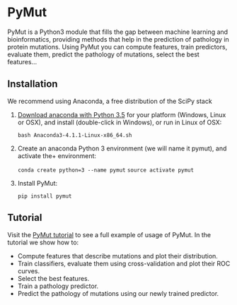 
# PyMut

PyMut is a Python3 module that fills the gap between machine learning and
bioinformatics, providing methods that help in the prediction of pathology in
protein mutations. Using PyMut you can compute features, train predictors,
evaluate them, predict the pathology of mutations, select the best features...

## Installation

We recommend using Anaconda, a free distribution of the SciPy stack

1. [Download anaconda with Python 3.5](https://www.continuum.io/downloads) for your platform (Windows, Linux or OSX), and install (double-click in Windows), or run in Linux of OSX:

    `bash Anaconda3-4.1.1-Linux-x86_64.sh`

2. Create an anaconda Python 3 environment (we will name it pymut), and activate the+
environment:

    `conda create python=3 --name pymut`
    `source activate pymut`

3. Install PyMut:

    `pip install pymut`

## Tutorial

Visit the [PyMut tutorial](http://mmb.pcb.ub.es/pmut2017/PyMut-tutorial) to see
a full example of usage of PyMut. In the tutorial we show how to:

* Compute features that describe mutations and plot their distribution.
* Train classifiers, evaluate them using cross-validation and plot their ROC curves.
* Select the best features.
* Train a pathology predictor.
* Predict the pathology of mutations using our newly trained predictor.

